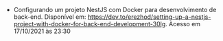 - Configurando um projeto NestJS com Docker para desenvolvimento de back-end. Disponível em: https://dev.to/erezhod/setting-up-a-nestjs-project-with-docker-for-back-end-development-30lg. Acesso em 17/10/2021 às 23:30